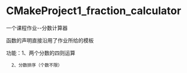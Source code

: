 # CMakeProject1_fraction_calculator

一个课程作业--分数计算器

函数的声明直接沿用了作业所给的模板

功能：1、两个分数的四则运算
      
      2、分数排序（个数不限）
